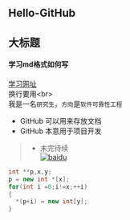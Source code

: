 ## Hello-GitHub
## 大标题
#### 学习md格式如何写
[学习网址](http://blog.csdn.net/kaitiren/article/details/38513715 "csdn") <br>
换行要用\<br> <br>
我是一名`研究生`，`方向`是`软件可靠性工程` <br>
* GitHub 可以用来存放文档<br>
* GitHub 本意用于项目开发<br>
>* 未完待续 <br>
[![baidu](http://www.baidu.com/img/bdlogo.gif)](http://www.baidu.com)
```C++
int **p,x,y;
p = new int *[x];
for(int i =0;i!=x;++i)
{
  *(p+i) = new int[y];
}

```

